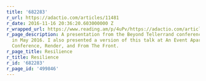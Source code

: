 ```yaml
---
title: '682283'
r_url: https://adactio.com/articles/11481
r_date: 2016-11-16 20:36:20.603000000 Z
r_wrapped_url: https://www.reading.am/p/4uPv/https://adactio.com/articles/11481
r_page_description: A presentation from the Beyond Tellerrand conference held in Düsseldorf
  in May 2016. I also presented a version of this talk at An Event Apart, Smashing
  Conference, Render, and From The Front.
r_page_title: Resilience
r_title: Resilience
r_id: '682283'
r_page_id: '499846'
---
```


